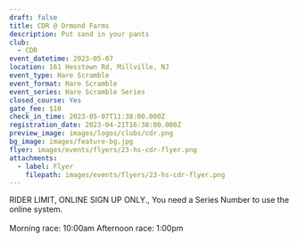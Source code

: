 ```yaml
---
draft: false
title: CDR @ Ormond Farms
description: Put sand in your pants
club:
  - CDR
event_datetime: 2023-05-07
location: 161 Hesstown Rd, Millville, NJ
event_type: Hare Scramble
event_format: Hare Scramble
event_series: Hare Scramble Series
closed_course: Yes
gate_fee: $10
check_in_time: 2023-05-07T11:38:00.000Z
registration_date: 2023-04-21T16:38:00.000Z
preview_image: images/logos/clubs/cdr.png
bg_image: images/feature-bg.jpg
flyer: images/events/flyers/23-hs-cdr-flyer.png
attachments:
  - label: Flyer
    filepath: images/events/flyers/23-hs-cdr-flyer.png
---
```

RIDER LIMIT, ONLINE SIGN UP ONLY., You need a Series Number to use the online system.\
\
Morning race: 10:00am
Afternoon race: 1:00pm